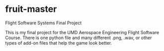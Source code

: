 # fruit-master
Flight Software Systems Final Project

This is my final project for the UMD Aerospace Engineering Flight Software Course.
There is one python file and many different .png, .wav, or other types of add-on files
that help the game look better.
